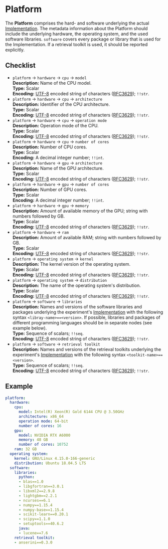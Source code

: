 # Platform

The **Platform** comprises the hard- and software underlying the actual [Implementation](../implementation). The metadata information about the Platform should include the underlying hardware, the operating system, and the used software libraries. `software` covers every package or library that is used for the Implementation. If a retrieval toolkit is used, it should be reported explicitly.

## Checklist

- `platform` &rarr; `hardware` &rarr; `cpu` &rarr; `model`  
**Description:** Name of the CPU model.  
**Type:** Scalar  
**Encoding:** [UTF-8](https://www.unicode.org/main.html) encoded string of characters ([RFC3629](https://www.ietf.org/rfc/rfc3629.txt)); `!!str`.  
- `platform` &rarr; `hardware` &rarr; `cpu` &rarr; `architecture`  
**Description:** Identifier of the CPU architecture.  
**Type:** Scalar  
**Encoding:** [UTF-8](https://www.unicode.org/main.html) encoded string of characters ([RFC3629](https://www.ietf.org/rfc/rfc3629.txt)); `!!str`.  
- `platform` &rarr; `hardware` &rarr; `cpu` &rarr; `operation mode`  
**Description:** Operation mode of the CPU.  
**Type:** Scalar  
**Encoding:** [UTF-8](https://www.unicode.org/main.html) encoded string of characters ([RFC3629](https://www.ietf.org/rfc/rfc3629.txt)); `!!str`.  
- `platform` &rarr; `hardware` &rarr; `cpu` &rarr; `number of cores`  
**Description:** Number of CPU cores.  
**Type:** Scalar  
**Encoding:** A decimal integer number; `!!int`.    
- `platform` &rarr; `hardware` &rarr; `gpu` &rarr; `architecture`  
**Description:** Name of the GPU architecture.  
**Type:** Scalar  
**Encoding:** [UTF-8](https://www.unicode.org/main.html) encoded string of characters ([RFC3629](https://www.ietf.org/rfc/rfc3629.txt)); `!!str`.   
- `platform` &rarr; `hardware` &rarr; `gpu` &rarr; `number of cores`  
**Description:** Number of GPU cores.    
**Type:** Scalar  
**Encoding:** A decimal integer number; `!!int`.    
- `platform` &rarr; `hardware` &rarr; `gpu` &rarr; `memory`  
**Description:** Amount of available memory of the GPU; string with numbers followed by GB.  
**Type:** Scalar    
**Encoding:** [UTF-8](https://www.unicode.org/main.html) encoded string of characters ([RFC3629](https://www.ietf.org/rfc/rfc3629.txt)); `!!str`.  
- `platform` &rarr; `hardware` &rarr; `ram`   
**Description:** Amount of available RAM; string with numbers followed by GB.  
**Type:** Scalar  
**Encoding:** [UTF-8](https://www.unicode.org/main.html) encoded string of characters ([RFC3629](https://www.ietf.org/rfc/rfc3629.txt)); `!!str`. 
- `platform` &rarr; `operating system` &rarr; `kernel`  
**Description:** The kernel version of the operating system.  
**Type:** Scalar  
**Encoding:**  [UTF-8](https://www.unicode.org/main.html) encoded string of characters ([RFC3629](https://www.ietf.org/rfc/rfc3629.txt)); `!!str`.  
- `platform` &rarr; `operating system` &rarr; `distribution`   
**Description:** The name of the operating system's distribution.   
**Type:** Scalar  
**Encoding:** [UTF-8](https://www.unicode.org/main.html) encoded string of characters ([RFC3629](https://www.ietf.org/rfc/rfc3629.txt)); `!!str`.  
- `platform` &rarr; `software` &rarr; `libraries`  
**Description:** Names and versions of the software libraries and packages underlying the experiment's [Implementation](../implementation) with the following syntax `<libray-name>==<version>`. If possible, libraries and packages of different programming languages should be in separate nodes (see example below).   
**Type:** Sequence of scalars; `!!seq`.  
**Encoding:** [UTF-8](https://www.unicode.org/main.html) encoded string of characters ([RFC3629](https://www.ietf.org/rfc/rfc3629.txt)); `!!str`.  
- `platform` &rarr; `software` &rarr; `retrieval toolkit`  
**Description:** Names and versions of the retrieval toolkits underlying the experiment's [Implementation](../implementation) with the following syntax `<toolkit-name>==<version>`.  
**Type:** Sequence of scalars; `!!seq`.  
**Encoding:** [UTF-8](https://www.unicode.org/main.html) encoded string of characters ([RFC3629](https://www.ietf.org/rfc/rfc3629.txt)); `!!str`.  

## Example

```YAML
platform:
  hardware:
    cpu:
      model: Intel(R) Xeon(R) Gold 6144 CPU @ 3.50GHz
      architecture: x86_64
      operation mode: 64-bit
      number of cores: 16
    gpu:
      model: NVIDIA RTX A6000
      memory: 48 GB
      number of cores: 10752
    ram: 32 GB
  operating system:
    kernel: GNU/Linux 4.15.0-166-generic
    distribution: Ubuntu 18.04.5 LTS
  software:
    libraries:
      python:
      - blas==1.0
      - libgfortran==3.0.1
      - libxml2==2.9.8
      - lightgbm==2.2.1
      - ncurses==6.1
      - numpy==1.15.4
      - numpy-base==1.15.4
      - scikit-learn==0.20.1
      - scipy==1.1.0
      - setuptools==40.6.2
      java:
      - lucene==7.6
    retrieval toolkit:
    - anserini==0.3.0
```
